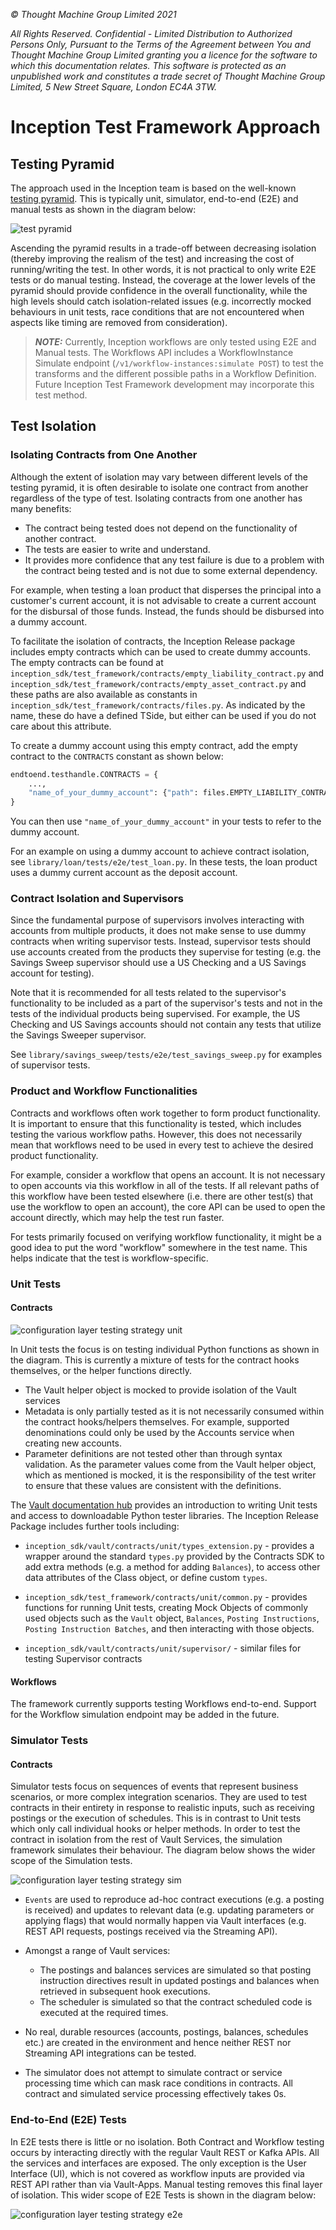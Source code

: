 _© Thought Machine Group Limited 2021_

_All Rights Reserved. Confidential - Limited Distribution to Authorized Persons Only, Pursuant to the Terms of the Agreement between You and Thought Machine Group Limited granting you a licence for the software to which this documentation relates. This software is protected as an unpublished work and constitutes a trade secret of Thought Machine Group Limited, 5 New Street Square, London EC4A 3TW._

# Inception Test Framework Approach

## Testing Pyramid

The approach used in the Inception team is based on the well-known [testing pyramid](https://martinfowler.com/articles/practical-test-pyramid.html). This is typically unit, simulator, end-to-end (E2E) and manual tests as shown in the diagram below:

![test pyramid](test_pyramid.png "Test Pyramid")

Ascending the pyramid results in a trade-off between decreasing isolation (thereby improving the realism of the test) and increasing the cost of running/writing the test. In other words, it is not practical to only write E2E tests or do manual testing. Instead, the coverage at the lower levels of the pyramid should provide confidence in the overall functionality, while the high levels should catch isolation-related issues (e.g. incorrectly mocked behaviours in unit tests, race conditions that are not encountered when aspects like timing are removed from consideration).

> **_NOTE:_**  Currently, Inception workflows are only tested using E2E and Manual tests. The Workflows API includes a WorkflowInstance Simulate endpoint (`/v1/workflow-instances:simulate POST`) to test the transforms and the different possible paths in a Workflow Definition. Future Inception Test Framework development may incorporate this test method.

## Test Isolation

### Isolating Contracts from One Another

Although the extent of isolation may vary between different levels of the testing pyramid, it is often desirable to isolate one contract from another regardless of the type of test. Isolating contracts from one another has many benefits:

- The contract being tested does not depend on the functionality of another contract.
- The tests are easier to write and understand.
- It provides more confidence that any test failure is due to a problem with the contract being tested and is not due to some external dependency.

For example, when testing a loan product that disperses the principal into a customer's current account, it is not advisable to create a current account for the disbursal of those funds. Instead, the funds should be disbursed into a dummy account.

To facilitate the isolation of contracts, the Inception Release package includes empty contracts which can be used to create dummy accounts. The empty contracts can be found at `inception_sdk/test_framework/contracts/empty_liability_contract.py` and `inception_sdk/test_framework/contracts/empty_asset_contract.py` and these paths are also available as constants in `inception_sdk/test_framework/contracts/files.py`. As indicated by the name, these do have a defined TSide, but either can be used if you do not care about this attribute.

To create a dummy account using this empty contract, add the empty contract to the `CONTRACTS` constant as shown below:

```python
endtoend.testhandle.CONTRACTS = {
    ...,
    "name_of_your_dummy_account": {"path": files.EMPTY_LIABILITY_CONTRACT}
}
```

You can then use `"name_of_your_dummy_account"` in your tests to refer to the dummy account.

For an example on using a dummy account to achieve contract isolation, see `library/loan/tests/e2e/test_loan.py`. In these tests, the loan product uses a dummy current account as the deposit account.

### Contract Isolation and Supervisors

Since the fundamental purpose of supervisors involves interacting with accounts from multiple products, it does not make sense to use dummy contracts when writing supervisor tests. Instead, supervisor tests should use accounts created from the products they supervise for testing (e.g. the Savings Sweep supervisor should use a US Checking and a US Savings account for testing).

Note that it is recommended for all tests related to the supervisor's functionality to be included as a part of the supervisor's tests and not in the tests of the individual products being supervised. For example, the US Checking and US Savings accounts should not contain any tests that utilize the Savings Sweeper supervisor.

See `library/savings_sweep/tests/e2e/test_savings_sweep.py` for examples of supervisor tests.

### Product and Workflow Functionalities

Contracts and workflows often work together to form product functionality. It is important to ensure that this functionality is tested, which includes testing the various workflow paths. However, this does not necessarily mean that workflows need to be used in every test to achieve the desired product functionality.

For example, consider a workflow that opens an account. It is not necessary to open accounts via this workflow in all of the tests. If all relevant paths of this workflow have been tested elsewhere (i.e. there are other test(s) that use the workflow to open an account), the core API can be used to open the account directly, which may help the test run faster.

For tests primarily focused on verifying workflow functionality, it might be a good idea to put the word "workflow" somewhere in the test name. This helps indicate that the test is workflow-specific.

### Unit Tests

#### Contracts

![configuration layer testing strategy unit](configuration_layer_testing_strategy_unit.png "Configuration Layer Testing Strategy Unit")

In Unit tests the focus is on testing individual Python functions as shown in the diagram. This is currently a mixture of tests for the contract hooks themselves, or the helper functions directly.

- The Vault helper object is mocked to provide isolation of the Vault services
- Metadata is only partially tested as it is not necessarily consumed within the contract hooks/helpers themselves. For example, supported denominations could only be used by the Accounts service when creating new accounts.
- Parameter definitions are not tested other than through syntax validation. As the parameter values come from the Vault helper object, which as mentioned is mocked, it is the responsibility of the test writer to ensure that these values are consistent with the definitions.

The [Vault documentation hub][1] provides an introduction to writing Unit tests and access to downloadable Python tester libraries. The Inception Release Package includes further tools including:

- `inception_sdk/vault/contracts/unit/types_extension.py` - provides a wrapper around the standard `types.py` provided by the Contracts SDK to add extra methods (e.g. a method for adding `Balances`), to access other data attributes of the Class object, or define custom `types`.

- `inception_sdk/test_framework/contracts/unit/common.py` - provides functions for running Unit tests, creating Mock Objects of commonly used objects such as the `Vault` object, `Balances`, `Posting Instructions`, `Posting Instruction Batches`, and then interacting with those objects.

- `inception_sdk/vault/contracts/unit/supervisor/` - similar files for testing Supervisor contracts

#### Workflows

The framework currently supports testing Workflows end-to-end. Support for the Workflow simulation endpoint may be added in the future.

### Simulator Tests

#### Contracts

Simulator tests focus on sequences of events that represent business scenarios, or more complex integration scenarios. They are used to test contracts in their entirety in response to realistic inputs, such as receiving postings or the execution of schedules. This is in contrast to Unit tests which only call individual hooks or helper methods. In order to test the contract in isolation from the rest of Vault Services, the simulation framework simulates their behaviour. The diagram below shows the wider scope of the Simulation tests.

![configuration layer testing strategy sim](configuration_layer_testing_strategy_sim.png "Configuration Layer Testing Strategy Sim")

- `Events` are used to reproduce ad-hoc contract executions (e.g. a posting is received) and updates to relevant data (e.g. updating parameters or applying flags) that would normally happen via Vault interfaces (e.g. REST API requests, postings received via the Streaming API).
- Amongst a range of Vault services:
  - The postings and balances services are simulated so that posting instruction directives result in updated postings and balances when retrieved in subsequent hook executions.
  - The scheduler is simulated so that the contract scheduled code is executed at the required times.
- No real, durable resources (accounts, postings, balances, schedules etc.) are created in the environment and hence neither REST nor Streaming API integrations can be tested.

- The simulator does not attempt to simulate contract or service processing time which can mask race conditions in contracts. All contract and simulated service processing effectively takes 0s.

### End-to-End (E2E) Tests

In E2E tests there is little or no isolation. Both Contract and Workflow testing occurs by interacting directly with the regular Vault REST or Kafka APIs. All the services and interfaces are exposed. The only exception is the User Interface (UI), which is not covered as workflow inputs are provided via REST API rather than via Vault-Apps. Manual testing removes this final layer of isolation. This wider scope of E2E Tests is shown in the diagram below:

![configuration layer testing strategy e2e](configuration_layer_testing_strategy_e2e.png "Configuration Layer Testing Strategy E2E")

[1]: http://<documentation_hub_address>/reference/contracts/development_and_testing/

